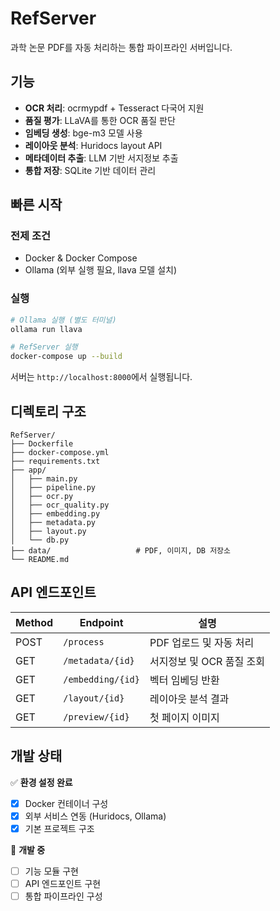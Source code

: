 # RefServer

과학 논문 PDF를 자동 처리하는 통합 파이프라인 서버입니다.

## 기능

- **OCR 처리**: ocrmypdf + Tesseract 다국어 지원
- **품질 평가**: LLaVA를 통한 OCR 품질 판단
- **임베딩 생성**: bge-m3 모델 사용
- **레이아웃 분석**: Huridocs layout API
- **메타데이터 추출**: LLM 기반 서지정보 추출
- **통합 저장**: SQLite 기반 데이터 관리

## 빠른 시작

### 전제 조건
- Docker & Docker Compose
- Ollama (외부 실행 필요, llava 모델 설치)

### 실행

```bash
# Ollama 실행 (별도 터미널)
ollama run llava

# RefServer 실행
docker-compose up --build
```

서버는 `http://localhost:8000`에서 실행됩니다.

## 디렉토리 구조

```
RefServer/
├── Dockerfile
├── docker-compose.yml
├── requirements.txt
├── app/
│   ├── main.py
│   ├── pipeline.py
│   ├── ocr.py
│   ├── ocr_quality.py
│   ├── embedding.py
│   ├── metadata.py
│   ├── layout.py
│   └── db.py
├── data/                   # PDF, 이미지, DB 저장소
└── README.md
```

## API 엔드포인트

| Method | Endpoint         | 설명 |
|--------|------------------|------|
| POST   | `/process`       | PDF 업로드 및 자동 처리 |
| GET    | `/metadata/{id}` | 서지정보 및 OCR 품질 조회 |
| GET    | `/embedding/{id}`| 벡터 임베딩 반환 |
| GET    | `/layout/{id}`   | 레이아웃 분석 결과 |
| GET    | `/preview/{id}`  | 첫 페이지 이미지 |

## 개발 상태

✅ **환경 설정 완료**
- [x] Docker 컨테이너 구성
- [x] 외부 서비스 연동 (Huridocs, Ollama)
- [x] 기본 프로젝트 구조

🚧 **개발 중**
- [ ] 기능 모듈 구현
- [ ] API 엔드포인트 구현
- [ ] 통합 파이프라인 구성